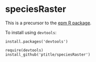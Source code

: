 speciesRaster
=============

This is a precursor to the [epm R package](https://github.com/ptitle/epm). 

To install using ```devtools```:

    install.packages('devtools')
    
    require(devtools)
    install_github('ptitle/speciesRaster')
